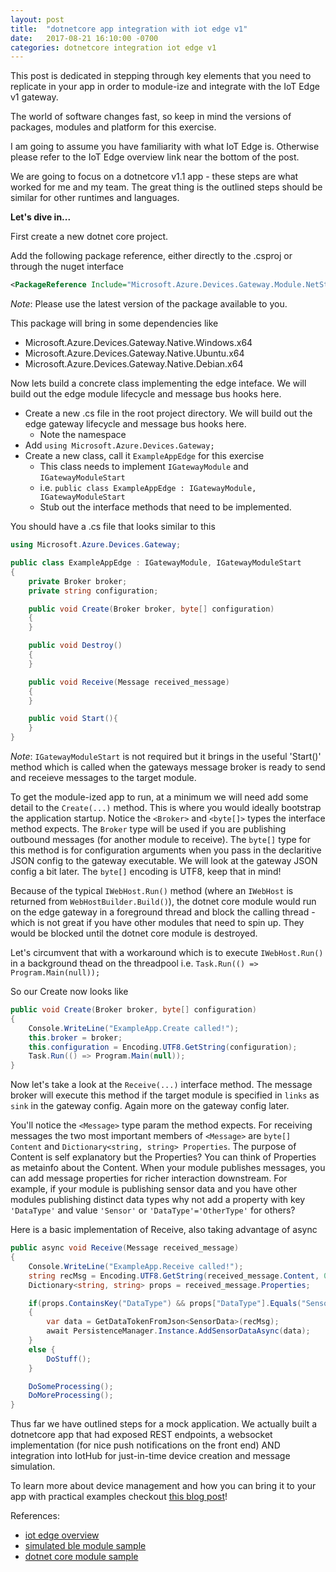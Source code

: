 ```yaml
---
layout: post
title:  "dotnetcore app integration with iot edge v1"
date:   2017-08-21 16:10:00 -0700
categories: dotnetcore integration iot edge v1
---
```


This post is dedicated in stepping through key elements that you need to replicate in your app in order to module-ize and integrate with the IoT Edge v1 gateway.

The world of software changes fast, so keep in mind the versions of packages, modules and platform for this exercise. 

I am going to assume you have familiarity with what IoT Edge is. Otherwise please refer to the IoT Edge overview link near the bottom of the post.

We are going to focus on a dotnetcore v1.1 app - these steps are what worked for me and my team. The great thing is the outlined steps should be similar for other runtimes and languages.  


__Let's dive in...__

First create a new dotnet core project.

Add the following package reference, either directly to the .csproj or through the nuget interface

```xml
<PackageReference Include="Microsoft.Azure.Devices.Gateway.Module.NetStandard" Version="1.0.5" />
```
*Note*: Please use the latest version of the package available to you.

This package will bring in some dependencies like 

- Microsoft.Azure.Devices.Gateway.Native.Windows.x64
- Microsoft.Azure.Devices.Gateway.Native.Ubuntu.x64
- Microsoft.Azure.Devices.Gateway.Native.Debian.x64


Now lets build a concrete class implementing the edge inteface. We will build out the edge module lifecycle and message bus hooks here.

* Create a new .cs file in the root project directory. We will build out the edge gateway lifecycle and message bus hooks here.
    * Note the namespace
* Add `using Microsoft.Azure.Devices.Gateway;` 
* Create a new class, call it `ExampleAppEdge` for this exercise
    * This class needs to implement `IGatewayModule` and `IGatewayModuleStart`
    * i.e. `public class ExampleAppEdge : IGatewayModule, IGatewayModuleStart`
    * Stub out the interface methods that need to be implemented.

You should have a .cs file that looks similar to this

```csharp
using Microsoft.Azure.Devices.Gateway;

public class ExampleAppEdge : IGatewayModule, IGatewayModuleStart
{
    private Broker broker;
    private string configuration;

    public void Create(Broker broker, byte[] configuration)
    {
    }

    public void Destroy()
    {
    }

    public void Receive(Message received_message)
    {
    }

    public void Start(){
    }
}
```
*Note*: `IGatewayModuleStart` is not required but it brings in the useful 'Start()' method which is called when the gateways message broker is ready to send and receieve messages to the target module.

To get the module-ized app to run, at a minimum we will need add some detail to the `Create(...)` method. This is where you would ideally bootstrap the application startup. Notice the `<Broker>` and `<byte[]>` types the interface method expects. The `Broker` type will be used if you are publishing outbound messages (for another module to receive). The `byte[]` type for this method is for configuration arguments when you pass in the declaritive JSON config to the gateway executable. We will look at the gateway JSON config a bit later. The `byte[]` encoding is UTF8, keep that in mind!

Because of the typical `IWebHost.Run()` method (where an `IWebHost` is returned from `WebHostBuilder.Build()`), the dotnet core module would run on the edge gateway in a foreground thread and block the calling thread - which is not great if you have other modules that need to spin up. They would be blocked until the dotnet core module is destroyed.

Let's circumvent that with a workaround which is to execute `IWebHost.Run()` in a background thead on the threadpool i.e. `Task.Run(() => Program.Main(null));`

So our Create now looks like 

```csharp
public void Create(Broker broker, byte[] configuration)
{
    Console.WriteLine("ExampleApp.Create called!");
    this.broker = broker;
    this.configuration = Encoding.UTF8.GetString(configuration);
    Task.Run(() => Program.Main(null));
}
```

Now let's take a look at the `Receive(...)` interface method. The message broker will execute this method if the target module is specified in `links` as `sink` in the gateway config. Again more on the gateway config later.

You'll notice the `<Message>` type param the method expects. For receiving messages the two most important members of `<Message>` are `byte[] Content` and `Dictionary<string, string> Properties`. The purpose of Content is self explanatory but the Properties? You can think of Properties as metainfo about the Content. When your module publishes messages, you can add message properties for richer interaction downstream. For example, if your module is publishing sensor data and you have other modules publishing distinct data types why not add a property with key `'DataType'` and value `'Sensor'` or `'DataType'='OtherType'` for others?

Here is a basic implementation of Receive, also taking advantage of async

```csharp
public async void Receive(Message received_message)
{
    Console.WriteLine("ExampleApp.Receive called!");
    string recMsg = Encoding.UTF8.GetString(received_message.Content, 0, received_message.Content.Length);
    Dictionary<string, string> props = received_message.Properties;

    if(props.ContainsKey("DataType") && props["DataType"].Equals("Sensor"))
    {
        var data = GetDataTokenFromJson<SensorData>(recMsg);
        await PersistenceManager.Instance.AddSensorDataAsync(data);
    }
    else {
        DoStuff();
    }

    DoSomeProcessing();
    DoMoreProcessing();
}
```

Thus far we have outlined steps for a mock application. We actually built a dotnetcore app that had exposed REST endpoints, a websocket implementation (for nice push notifications on the front end) AND integration into IotHub for just-in-time device creation and message simulation.

To learn more about device management and how you can bring it to your app with practical examples checkout [this blog post](http://katngov.com/2017/08/24/iot-device-management-web-app/)!


References:
- [iot edge overview](https://docs.microsoft.com/en-us/azure/iot-hub/iot-hub-iot-edge-overview)
- [simulated ble module sample](https://github.com/Azure-Samples/iot-edge-samples/tree/master/dotnetcore/simulated_ble)
- [dotnet core module sample](https://github.com/Azure/iot-edge/tree/master/samples/dotnet_core_module_sample)

